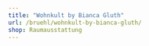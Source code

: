 ```yaml
---
title: "Wohnkult by Bianca Gluth"
url: /bruehl/wohnkult-by-bianca-gluth/
shop: Raumausstattung
---
```


